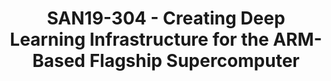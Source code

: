 ---
categories:
- san19
description: We will share your experience if creating deep learning ecosystem for
  Fugaku, exascale supercomputer to be deployed at RIKEN Center of Computational Science,
  Japan
image:
  featured: 'true'
  path: /assets/images/featured-images/san19/SAN19-304.png
session_attendee_num: '7'
session_id: SAN19-304
session_room: Pacific Room (Keynote)
session_slot:
  end_time: '2019-09-25 11:50:00'
  start_time: '2019-09-25 11:00:00'
session_speakers:
- speaker_bio: Dr. Aleksandr Drozd is a Research Scientist at RIKEN Center for Computational
    Science. His research interests like at the intersection of artificial intelligence
    and high performance computing.
  speaker_company: ''
  speaker_image: /assets/images/speakers/san19/aleksandr-drozd.jpg
  speaker_location: ''
  speaker_name: Aleksandr Drozd
  speaker_position: Research Scientist at RIKEN CCS
  speaker_username: alexander.drozd
session_track: Machine Learning/AI
tag: session
tags:
- HPC
- ' Machine Learning/AI'
title: SAN19-304 - Creating Deep Learning Infrastructure for the ARM-Based Flagship
  Supercomputer
---